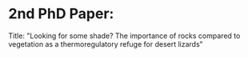 # 2nd PhD Paper:
Title: "Looking  for some shade? The importance of rocks compared to vegetation as a thermoregulatory refuge for desert lizards"
